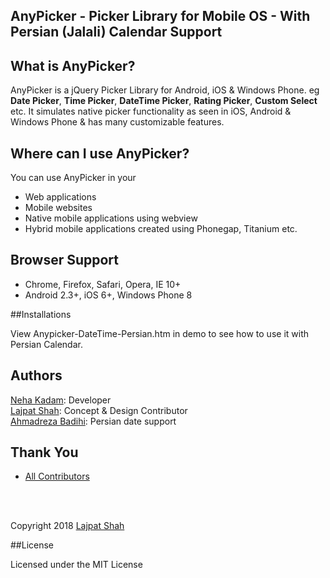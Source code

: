 ## AnyPicker - Picker Library for Mobile OS - With Persian (Jalali) Calendar Support


## What is AnyPicker?
AnyPicker is a jQuery Picker Library for Android, iOS & Windows Phone. eg **Date Picker**, **Time Picker**, **DateTime Picker**, **Rating Picker**, **Custom Select** etc. It simulates native picker functionality as seen in iOS, Android & Windows Phone & has many customizable features. 
 
## Where can I use AnyPicker?
You can use AnyPicker in your 
- Web applications
- Mobile websites
- Native mobile applications using webview
- Hybrid mobile applications created using Phonegap, Titanium etc.

## Browser Support
- Chrome, Firefox, Safari, Opera, IE 10+
- Android 2.3+, iOS 6+, Windows Phone 8


##Installations

View Anypicker-DateTime-Persian.htm in demo to see how to use it with Persian Calendar.

## Authors
[Neha Kadam](https://github.com/nehakadam): Developer<br/> 
[Lajpat Shah](https://github.com/lajpatshah): Concept & Design Contributor<br>
[Ahmadreza Badihi](https://github.com/badihi): Persian date support

## Thank You
- [All Contributors](https://github.com/nehakadam/DateTimePicker/contributors)

<br/> <br/> 

Copyright 2018 [Lajpat Shah](https://github.com/lajpatshah)

##License

Licensed under the MIT License
